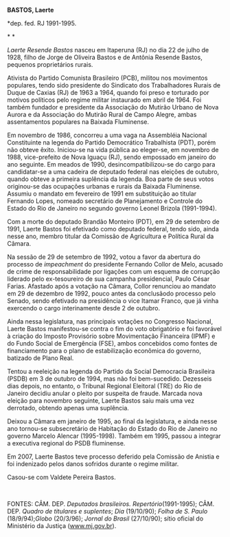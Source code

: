 **BASTOS, Laerte**

\*dep. fed. RJ 1991-1995.

* *

*Laerte Resende Bastos* nasceu em Itaperuna (RJ) no dia 22 de julho de
1928, filho de Jorge de Oliveira Bastos e de Antônia Resende Bastos,
pequenos proprietários rurais.

Ativista do Partido Comunista Brasileiro (PCB), militou nos movimentos
populares, tendo sido presidente do Sindicato dos Trabalhadores Rurais
de Duque de Caxias (RJ) de 1963 a 1964, quando foi preso e torturado por
motivos políticos pelo regime militar instaurado em abril de 1964. Foi
também fundador e presidente da Associação do Mutirão Urbano de Nova
Aurora e da Associação do Mutirão Rural de Campo Alegre, ambas
assentamentos populares na Baixada Fluminense.

Em novembro de 1986, concorreu a uma vaga na Assembléia Nacional
Constituinte na legenda do Partido Democrático Trabalhista (PDT), porém
não obteve êxito. Iniciou-se na vida pública ao eleger-se, em novembro
de 1988, vice-prefeito de Nova Iguaçu (RJ), sendo empossado em janeiro
do ano seguinte. Em meados de 1990, desincompatibilizou-se do cargo para
candidatar-se a uma cadeira de deputado federal nas eleições de outubro,
quando obteve a primeira suplência da legenda. Boa parte de seus votos
originou-se das ocupações urbanas e rurais da Baixada Fluminense.
Assumiu o mandato em fevereiro de 1991 em substituição ao titular
Fernando Lopes, nomeado secretário de Planejamento e Controle do Estado
do Rio de Janeiro no segundo governo Leonel Brizola (1991-1994).

Com a morte do deputado Brandão Monteiro (PDT), em 29 de setembro de
1991, Laerte Bastos foi efetivado como deputado federal, tendo sido,
ainda nesse ano, membro titular da Comissão de Agricultura e Política
Rural da Câmara.

Na sessão de 29 de setembro de 1992, votou a favor da abertura do
processo de *impeachment* do presidente Fernando Collor de Melo, acusado
de crime de responsabilidade por ligações com um esquema de corrupção
liderado pelo ex-tesoureiro de sua campanha presidencial, Paulo César
Farias. Afastado após a votação na Câmara, Collor renunciou ao mandato
em 29 de dezembro de 1992, pouco antes da conclusãodo processo pelo
Senado, sendo efetivado na presidência o vice Itamar Franco, que já
vinha exercendo o cargo interinamente desde 2 de outubro.

Ainda nessa legislatura, nas principais votações no Congresso Nacional,
Laerte Bastos manifestou-se contra o fim do voto obrigatório e foi
favorável à criação do Imposto Provisório sobre Movimentação Financeira
(IPMF) e do Fundo Social de Emergência (FSE), ambos concebidos como
fontes de financiamento para o plano de estabilização econômica do
governo, batizado de Plano Real.

Tentou a reeleição na legenda do Partido da Social Democracia Brasileira
(PSDB) em 3 de outubro de 1994, mas não foi bem-sucedido. Dezesseis dias
depois, no entanto, o Tribunal Regional Eleitoral (TRE) do Rio de
Janeiro decidiu anular o pleito por suspeita de fraude. Marcada nova
eleição para novembro seguinte, Laerte Bastos saiu mais uma vez
derrotado, obtendo apenas uma suplência.

Deixou a Câmara em janeiro de 1995, ao final da legislatura, e ainda
nesse ano tornou-se subsecretário de Habitação do Estado do Rio de
Janeiro no governo Marcelo Alencar (1995-1998). Também em 1995, passou a
integrar a executiva regional do PSDB fluminense.

Em 2007, Laerte Bastos teve processo deferido pela Comissão de Anistia e
foi indenizado pelos danos sofridos durante o regime militar.

Casou-se com Valdete Pereira Bastos.

 

FONTES: CÂM. DEP. *Deputados brasileiros. Repertório*(1991-1995); CÂM.
DEP. *Quadro de titulares e suplentes*; *Dia* (19/10/90); *Folha de S.
Paulo* (18/9/94);*Globo* (20/3/96); *Jornal do Brasil* (27/10/90); sítio
oficial do Ministério da Justiça (www.mj.gov.br).

 

